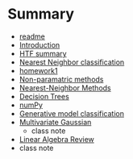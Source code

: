 # Summary

* [readme](README.md)
* [Introduction](chapter1.md)
* [HTF summary](htf_summary.md)
* [Nearest Neighbor classification](nearest_neighbor_classification.md)
* [homework1](homework1.md)
* [Non-paramatric methods](non-paramatric_methods.md)
* [Nearest-Neighbor Methods](NN-methods.md)
* [Decision Trees](decision_trees.md)
* [numPy](numpy.md)
* [Generative model classification](generative_model_classification.md)
* [Multivariate Gaussian](multivariate-gaussian.md)
   * class note
* [Linear Algebra Review](linear-algebra.md)
* class note

